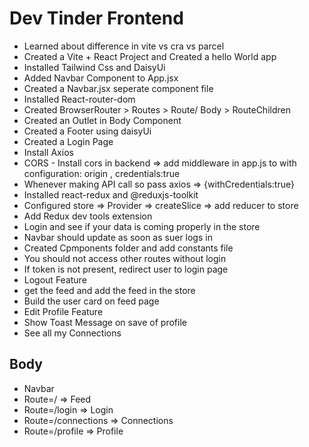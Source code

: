 # Dev Tinder Frontend

- Learned about difference in vite vs cra vs parcel
- Created a Vite + React Project and Created a hello World app
- Installed Tailwind Css and DaisyUi
- Added Navbar Component to App.jsx
- Created a Navbar.jsx seperate component file
- Installed React-router-dom
- Created BrowserRouter > Routes > Route/ Body > RouteChildren
- Created an Outlet in Body Component
- Created a Footer using daisyUi
- Created a Login Page
- Install Axios
- CORS - Install cors in backend => add middleware in app.js to with configuration: origin , credentials:true
- Whenever making API call so pass axios => {withCredentials:true}
- Installed react-redux and @reduxjs-toolkit
- Configured store => Provider => createSlice => add reducer to store
- Add Redux dev tools extension
- Login and see if your data is coming properly in the store
- Navbar should update as soon as suer logs in
- Created Cpmponents folder and add constants file
- You should not access other routes without login
- If token is not present, redirect user to login page
- Logout Feature
- get the feed and add the feed in the store
- Build the user card on feed page 
- Edit Profile Feature
- Show Toast Message on save of profile
- See all my Connections

## Body

- Navbar
- Route=/ => Feed
- Route=/login => Login
- Route=/connections => Connections
- Route=/profile => Profile